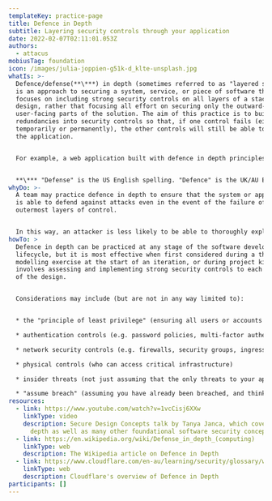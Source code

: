 ```yaml
---
templateKey: practice-page
title: Defence in Depth
subtitle: Layering security controls through your application
date: 2022-02-07T02:11:01.053Z
authors:
  - attacus
mobiusTag: foundation
icon: /images/julia-joppien-g51k-d_klte-unsplash.jpg
whatIs: >-
  Defence/defense(**\***) in depth (sometimes referred to as "layered security")
  is an approach to securing a system, service, or piece of software that
  focuses on including strong security controls on all layers of a stack or
  design, rather that focusing all effort on securing only the outward- or
  user-facing parts of the solution. The aim of this practice is to build
  redundancies into security controls so that, if one control fails (either
  temporarily or permanently), the other controls will still be able to protect
  the application.


  For example, a web application built with defence in depth principles in mind may have implemented a Web Application Firewall (WAF) as a first line of defence against malicious, user-submitted data, but will also have set strong security flags on application session cookies, implemented a strict Content Security Policy (CSP), and application logic that does not directly pass user-submitted strings as program variables. This requires the cooperation of the entire team involved in building the web application to ensure that security controls have been implemented correctly across the application and that those controls work together to prevent attempts to breach or maliciously manipulate the application.


  **\*** "Defense" is the US English spelling. "Defence" is the UK/AU English spelling.
whyDo: >-
  A team may practice defence in depth to ensure that the system or application
  is able to defend against attacks even in the event of the failure of the
  outermost layers of control. 


  In this way, an attacker is less likely to be able to thoroughly exploit or penetrate the system because the team that designed it has not assumed that the outer layer of defences will hold up against all types of attack, or that there is no way past those defences that they have not anticipated.
howTo: >
  Defence in depth can be practiced at any stage of the software development
  lifecycle, but it is most effective when first considered during a threat
  modelling exercise at the start of an iteration, or during project kickoff. It
  involves assessing and implementing strong security controls to each element
  of the design.


  Considerations may include (but are not in any way limited to):


  * the "principle of least privilege" (ensuring all users or accounts have only the minimum permissions required to perform their functions, and no more)

  * authentication controls (e.g. password policies, multi-factor authentication)

  * network security controls (e.g. firewalls, security groups, ingress and egress rules)

  * physical controls (who can access critical infrastructure)

  * insider threats (not just assuming that the only threats to your application will come from attackers outside of your organisation)

  * "assume breach" (assuming you have already been breached, and thinking about what internal controls are in place)
resources:
  - link: https://www.youtube.com/watch?v=1vcCisj6XXw
    linkType: video
    description: Secure Design Concepts talk by Tanya Janca, which covers defence in
      depth as well as many other foundational software security concepts
  - link: https://en.wikipedia.org/wiki/Defense_in_depth_(computing)
    linkType: web
    description: The Wikipedia article on Defence in Depth
  - link: https://www.cloudflare.com/en-au/learning/security/glossary/what-is-defense-in-depth/
    linkType: web
    description: Cloudflare's overview of Defence in Depth
participants: []
---
```

